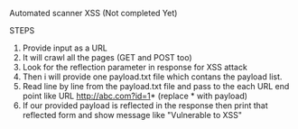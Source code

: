 Automated scanner XSS (Not completed Yet)

STEPS 

1. Provide input as a URL
2. It will crawl all the pages (GET and POST too)
3. Look for the reflection parameter in response for XSS attack
4. Then i will provide one payload.txt file which contans the payload list.
5. Read line by line from the payload.txt file and pass to the each URL end point like URL http://abc.com?id=1* (replace * with payload)
6. If our provided payload is reflected in the response then print that reflected form and show message like "Vulnerable to XSS"
